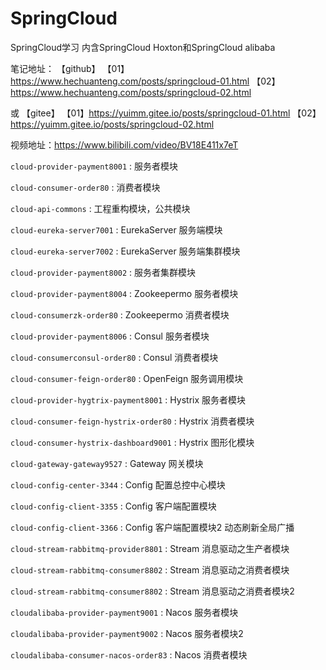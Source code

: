 # SpringCloud
SpringCloud学习
内含SpringCloud Hoxton和SpringCloud alibaba

笔记地址：
      【github】   【01】https://www.hechuanteng.com/posts/springcloud-01.html
                  【02】https://www.hechuanteng.com/posts/springcloud-02.html

或
     【gitee】    【01】https://yuimm.gitee.io/posts/springcloud-01.html
                 【02】https://yuimm.gitee.io/posts/springcloud-02.html

视频地址：https://www.bilibili.com/video/BV18E411x7eT

`cloud-provider-payment8001` : 服务者模块

`cloud-consumer-order80`  : 消费者模块 

`cloud-api-commons`  : 工程重构模块，公共模块

`cloud-eureka-server7001`  : EurekaServer 服务端模块

`cloud-eureka-server7002`  : EurekaServer 服务端集群模块

`cloud-provider-payment8002`  : 服务者集群模块

`cloud-provider-payment8004`  : Zookeepermo 服务者模块

`cloud-consumerzk-order80`  : Zookeepermo 消费者模块

`cloud-provider-payment8006`  : Consul 服务者模块

`cloud-consumerconsul-order80`  : Consul 消费者模块

`cloud-consumer-feign-order80`  : OpenFeign 服务调用模块

`cloud-provider-hygtrix-payment8001`  : Hystrix 服务者模块

`cloud-consumer-feign-hystrix-order80`  : Hystrix 消费者模块

`cloud-consumer-hystrix-dashboard9001`  : Hystrix 图形化模块

`cloud-gateway-gateway9527`  : Gateway 网关模块

`cloud-config-center-3344`  : Config 配置总控中心模块

`cloud-config-client-3355`  : Config 客户端配置模块

`cloud-config-client-3366`  : Config 客户端配置模块2 动态刷新全局广播

`cloud-stream-rabbitmq-provider8801`  : Stream 消息驱动之生产者模块

`cloud-stream-rabbitmq-consumer8802`  : Stream 消息驱动之消费者模块

`cloud-stream-rabbitmq-consumer8802`  : Stream 消息驱动之消费者模块2

`cloudalibaba-provider-payment9001`  : Nacos 服务者模块

`cloudalibaba-provider-payment9002`  : Nacos 服务者模块2

`cloudalibaba-consumer-nacos-order83`  : Nacos 消费者模块
